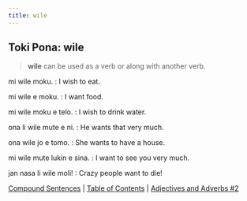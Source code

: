 ```yaml
---
title: wile
---
```


## Toki Pona: wile

> **wile** can be used as a verb or along with another verb.

mi wile moku.
: I wish to eat.

mi wile e moku.
: I want food.

mi wile moku e telo.
: I wish to drink water.

ona li wile mute e ni.
: He wants that very much.

ona wile jo e tomo.
: She wants to have a house.

mi wile mute lukin e sina.
: I want to see you very much.

jan nasa li wile moli!
: Crazy people want to die!


[Compound Sentences](17CompoundSentences.md) | [Table of Contents](toc.md) | [Adjectives and Adverbs #2](19AdjectivesAdverbs.md)
